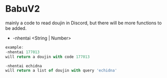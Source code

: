 # BabuV2
mainly a code to read doujin in Discord, but there will be more functions to be added.

- -nhentai <String | Number>
```js
example: 
-nhentai 177013
will return a doujin with code 177013

-nhentai echidna
will return a list of doujin with query 'echidna'
```
